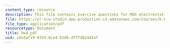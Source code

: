 ```yaml
---
content_type: resource
description: This file contains exercise questions for MOS electrostatics.
file: https://ol-ocw-studio-app-production.s3.amazonaws.com/courses/6-012-microelectronic-devices-and-circuits-fall-2005/c8c0af1907d30ce48186dfffd824d5af_hw4.pdf
file_type: application/pdf
resourcetype: Document
title: hw4.pdf
uid: c8c0af19-07d3-0ce4-8186-dfffd824d5af
---
```

